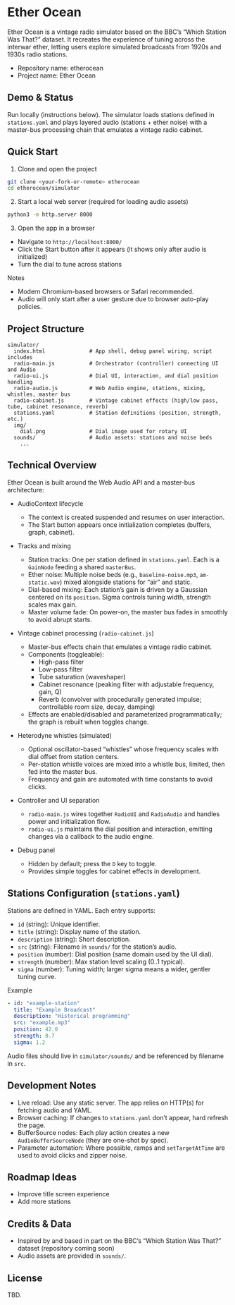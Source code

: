 # Ether Ocean

Ether Ocean is a vintage radio simulator based on the BBC’s “Which Station Was That?” dataset. It recreates the experience of tuning across the interwar ether, letting users explore simulated broadcasts from 1920s and 1930s radio stations.

- Repository name: etherocean
- Project name: Ether Ocean

## Demo & Status
Run locally (instructions below). The simulator loads stations defined in `stations.yaml` and plays layered audio (stations + ether noise) with a master-bus processing chain that emulates a vintage radio cabinet.

## Quick Start

1) Clone and open the project
```bash
git clone <your-fork-or-remote> etherocean
cd etherocean/simulator
```

2) Start a local web server (required for loading audio assets)
```bash
python3 -m http.server 8000
```

3) Open the app in a browser
- Navigate to `http://localhost:8000/`
- Click the Start button after it appears (it shows only after audio is initialized)
- Turn the dial to tune across stations

Notes
- Modern Chromium-based browsers or Safari recommended.
- Audio will only start after a user gesture due to browser auto-play policies.

## Project Structure

```
simulator/
  index.html              # App shell, debug panel wiring, script includes
  radio-main.js           # Orchestrator (controller) connecting UI and Audio
  radio-ui.js             # Dial UI, interaction, and dial position handling
  radio-audio.js          # Web Audio engine, stations, mixing, whistles, master bus
  radio-cabinet.js        # Vintage cabinet effects (high/low pass, tube, cabinet resonance, reverb)
  stations.yaml           # Station definitions (position, strength, etc.)
  img/
    dial.png              # Dial image used for rotary UI
  sounds/                 # Audio assets: stations and noise beds
    ...
```

## Technical Overview

Ether Ocean is built around the Web Audio API and a master-bus architecture:

- AudioContext lifecycle
  - The context is created suspended and resumes on user interaction.
  - The Start button appears once initialization completes (buffers, graph, cabinet).

- Tracks and mixing
  - Station tracks: One per station defined in `stations.yaml`. Each is a `GainNode` feeding a shared `masterBus`.
  - Ether noise: Multiple noise beds (e.g., `baseline-noise.mp3`, `am-static.wav`) mixed alongside stations for “air” and static.
  - Dial-based mixing: Each station’s gain is driven by a Gaussian centered on its `position`. Sigma controls tuning width, strength scales max gain.
  - Master volume fade: On power-on, the master bus fades in smoothly to avoid abrupt starts.

- Vintage cabinet processing (`radio-cabinet.js`)
  - Master-bus effects chain that emulates a vintage radio cabinet.
  - Components (toggleable):
    - High-pass filter
    - Low-pass filter
    - Tube saturation (waveshaper)
    - Cabinet resonance (peaking filter with adjustable frequency, gain, Q)
    - Reverb (convolver with procedurally generated impulse; controllable room size, decay, damping)
  - Effects are enabled/disabled and parameterized programmatically; the graph is rebuilt when toggles change.

- Heterodyne whistles (simulated)
  - Optional oscillator-based “whistles” whose frequency scales with dial offset from station centers.
  - Per-station whistle voices are mixed into a whistle bus, limited, then fed into the master bus.
  - Frequency and gain are automated with time constants to avoid clicks.

- Controller and UI separation
  - `radio-main.js` wires together `RadioUI` and `RadioAudio` and handles power and initialization flow.
  - `radio-ui.js` maintains the dial position and interaction, emitting changes via a callback to the audio engine.

- Debug panel
  - Hidden by default; press the `D` key to toggle.
  - Provides simple toggles for cabinet effects in development.

## Stations Configuration (`stations.yaml`)
Stations are defined in YAML. Each entry supports:

- `id` (string): Unique identifier.
- `title` (string): Display name of the station.
- `description` (string): Short description.
- `src` (string): Filename in `sounds/` for the station’s audio.
- `position` (number): Dial position (same domain used by the UI dial).
- `strength` (number): Max station level scaling (0..1 typical).
- `sigma` (number): Tuning width; larger sigma means a wider, gentler tuning curve.

Example
```yaml
- id: "example-station"
  title: "Example Broadcast"
  description: "Historical programming"
  src: "example.mp3"
  position: 42.0
  strength: 0.7
  sigma: 1.2
```

Audio files should live in `simulator/sounds/` and be referenced by filename in `src`.

## Development Notes

- Live reload: Use any static server. The app relies on HTTP(s) for fetching audio and YAML.
- Browser caching: If changes to `stations.yaml` don’t appear, hard refresh the page.
- BufferSource nodes: Each play action creates a new `AudioBufferSourceNode` (they are one-shot by spec).
- Parameter automation: Where possible, ramps and `setTargetAtTime` are used to avoid clicks and zipper noise.

## Roadmap Ideas

- Improve title screen experience
- Add more stations

## Credits & Data

- Inspired by and based in part on the BBC’s “Which Station Was That?” dataset (repository coming soon)
- Audio assets are provided in `sounds/`. 

## License

TBD.